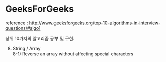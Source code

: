 # GeeksForGeeks

reference : http://www.geeksforgeeks.org/top-10-algorithms-in-interview-questions/#algo1

상위 10가지의 알고리즘 공부 및 구현.

8) String / Array <BR>
8-1) Reverse an array without affecting special characters
